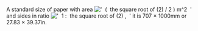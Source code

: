 A standard size of paper with area
!['  (  the square root of (2) / 2 ) m\^2  '](../dictionary/equation_images/4122.1..png)
and sides in ratio
!['  1 :  the square root of (2) ,  '](../dictionary/equation_images/4122.2..png)
it is 707 × 1000mm or 27.83 × 39.37in.
